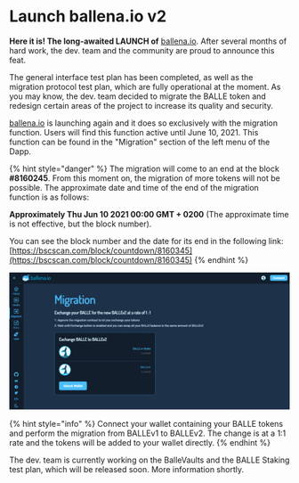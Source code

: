 # Launch ballena.io v2

**Here it is! The long-awaited LAUNCH of** [ballena.io](https://ballena.io/). After several months of hard work, the dev. team and the community are proud to announce this feat. 

The general interface test plan has been completed, as well as the migration protocol test plan, which are fully operational at the moment. As you may know, the dev. team decided to migrate the BALLE token and redesign certain areas of the project to increase its quality and security. 

[ballena.io](https://ballena.io/) is launching again and it does so exclusively with the migration function. Users will find this function active until June 10, 2021. This function can be found in the "Migration" section of the left menu of the Dapp. 

{% hint style="danger" %}
The migration will come to an end at the block **\#8160245**. From this moment on, the migration of more tokens will not be possible. The approximate date and time of the end of the migration function is as follows:   
  
**Approximately Thu Jun 10 2021 00:00 GMT + 0200** \(The approximate time is not effective, but the block number\).   
  
You can see the block number and the date for its end in the following link: [https://bscscan.com/block/countdown/8160345](https://bscscan.com/block/countdown/8160345)
{% endhint %}



![](../.gitbook/assets/image%20%2833%29.png)



{% hint style="info" %}
Connect your wallet containing your BALLE tokens and perform the migration from BALLEv1 to BALLEv2. The change is at a 1:1 rate and the tokens will be added to your wallet directly.
{% endhint %}

The dev. team is currently working on the BalleVaults and the BALLE Staking test plan, which will be released soon. More information shortly.





